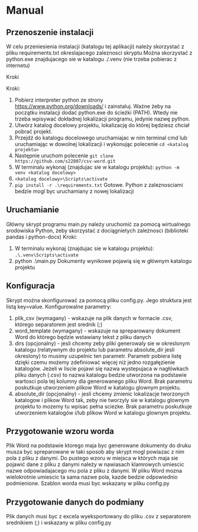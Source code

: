 # Manual
## Przenoszenie instalacji
W celu przeniesienia instalacji (katalogu tej aplikacji) należy skorzystać z pliku requirements.txt okreslajacego zaleznosci skryptu
Można skorzystać z python.exe znajdujacego sie w katalogu ./.venv (nie trzeba pobierac z internetu)

Kroki

Kroki:
1. Pobierz interpreter python ze strony https://www.python.org/downloads/ i zainstaluj. Ważne żeby na początku instalacji dodać python.exe do ścieżki (PATH). Wtedy nie trzeba wpisywać dokładnej lokalizacji programu, jedynie nazwę python.
2. Utwórz katalog docelowy projektu, lokalizację do której będziesz chciał pobrać projekt. 
3. Przejdź do katalogu docelowego uruchamiajac w nim terminal cmd lub uruchamiając w dowolnej lokalizacji i wykonując polecenie `cd <katalog projektu>`
4. Następnie uruchom polecenie `git clone https://github.com/s22807/csv-word.git`
5. W terminalu wykonaj (znajdujac sie w katalogu projektu): `python -m venv <katalog docelowy>`
6. `<katalog docelowy>\Scripts\activate`
7. `pip install -r .\requirements.txt`
Gotowe. Python z zaleznosciami bedzie mogl byc uruchamiany z nowej lokalizacji
## Uruchamianie
Główny skrypt programu main.py należy uruchomić za pomocą wirtualnego srodowiska Python, żeby skorzystać z dociągnietych zależnosci (biblioteki pandas i python-docx)
Kroki:
1. W terminalu wykonaj (znajdujac sie w katalogu projektu): `.\.venv\Scripts\activate`
2. python .\main.py
Dokumenty wynikowe pojawią się w głównym katalogu projektu

## Konfiguracja
Skrypt można skonfigurować za pomocą pliku config.py. Jego struktura jest listą key=value. Konfigurowalne parametry:
1. plik_csv (wymagany) - wskazuje na plik danych w formacie .csv, którego separatorem jest srednik (;)
2. word_template (wymagany) - wskazuje na spreparowany dokument Word do którego będzie wstawiany tekst z pliku danych
3. dirs (opcjonalny) - jesli chcemy zeby pliki generowaly sie w okreslonym katalogu (relatywnym do projektu lub parametru absolute_dir jesli okreslony) to musimy uzupelnic ten parametr. Parametr pobiera listę dzięki czemu możemy zdefiniować więcej niż jedno rozgałęzienie katalogów. Jeżeli w liscie pojawi się nazwa wystepujaca w nagłówkach pliku danych (.csv) to nazwa katalogu bedzie utworzona na podstawie wartosci pola tej kolumny dla generowanego pliku Word. Brak parametru poskutkuje utworzeniem plikow Word w katalogu glownym projektu.
4. absolute_dir (opcjonalny) - jesli chcemy zmienic lokalizacje tworzonych katalogow i plikow Word tak, zeby nie tworzyly sie w katalogu glownym projektu to mozemy tu wpisac pełna sciezke. Brak parametru poskutkuje utworzeniem katalogów i/lub plikow Word w katalogu glownym projektu. 

## Przygotowanie wzoru worda
Plik Word na podstawie ktorego maja byc generowane dokumenty do druku musza byc spreparowane w taki sposob aby skrypt mogl powiazac z nim pola z pliku z danymi. Do pustego wzoru w miejsca w których maja sie pojawić dane z pliku z danymi należy w nawiasach klamrowych umiescic nazwe odpowiadajacego mu pola z pliku z danymi. W pliku Word mozna wielokrotnie umiescic ta sama nazwe pola, kazde bedzie odpowiednio podmienione.
Szablon worda musi byc wskazany w pliku config.py

## Przygotowanie danych do podmiany
Plik danych musi byc z excela wyeksportowany do pliku .csv z separatorem srednikiem (;) i wskazany w pliku config.py